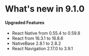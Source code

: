 # What's new in 9.1.0

#### Upgraded Features

- React Native from 0.55.4 to 0.59.8
- React from 16.3.1 to 16.8.6
- NativeBase 2.8.1 to 2.8.2
- React Navigation 2.17.0 to 3.9.1
